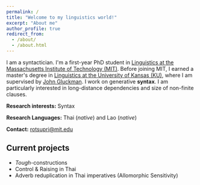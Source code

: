 ```yaml
---
permalink: /
title: "Welcome to my linguistics world!"
excerpt: "About me"
author_profile: true
redirect_from: 
  - /about/
  - /about.html
---
```



I am a syntactician. I'm a first-year PhD student in [Linguistics at the Massachusetts Institute of Technology (MIT)](https://linguistics.mit.edu). Before joining MIT, I earned a master's degree in [Linguistics at the University of Kansas (KU)](https://linguistics.ku.edu), where I am supervised by [John Gluckman](https://www.jgluckman.com/index.html). I work on generative **syntax**. I am particularly interested in long-distance dependencies and size of non-finite clauses. 



**Research interests:** Syntax

**Research Languages:** Thai (_native_) and Lao (_native_)

**Contact:**  [rotsupri@mit.edu]() 


    
## Current projects
  - _Tough_-constructions
  - Control & Raising in Thai
  - Adverb reduplication in Thai imperatives (Allomorphic Sensitivity)
